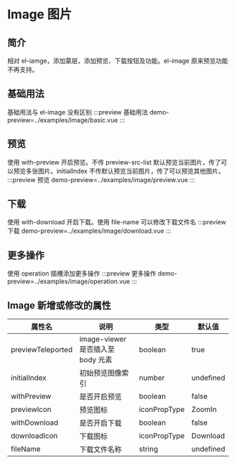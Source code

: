 # Image 图片

## 简介

相对 el-iamge，添加蒙层，添加预览、下载按钮及功能。el-image 原来预览功能不再支持。

## 基础用法

基础用法与 el-image 没有区别
:::preview 基础用法
demo-preview=../examples/image/basic.vue
:::

## 预览

使用 with-preview 开启预览。不传 preview-src-list 默认预览当前图片，传了可以预览多张图片。initialIndex 不传默认预览当前图片，传了可以预览其他图片。
:::preview 预览
demo-preview=../examples/image/preview.vue
:::

## 下载

使用 with-download 开启下载。使用 file-name 可以修改下载文件名
:::preview 下载
demo-preview=../examples/image/download.vue
:::

## 更多操作

使用 operation 插槽添加更多操作
:::preview 更多操作
demo-preview=../examples/image/operation.vue
:::

## Image 新增或修改的属性

| 属性名            | 说明                              | 类型         | 默认值    |
| ----------------- | --------------------------------- | ------------ | --------- |
| previewTeleported | image-viewer 是否插入至 body 元素 | boolean      | true      |
| initialIndex      | 初始预览图像索引                  | number       | undefined |
| withPreview       | 是否开启预览                      | boolean      | false     |
| previewIcon       | 预览图标                          | iconPropType | ZoomIn    |
| withDownload      | 是否开启下载                      | boolean      | false     |
| downloadIcon      | 下载图标                          | iconPropType | Download  |
| fileName          | 下载文件名称                      | string       | undefined |
